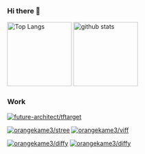 

### Hi there 👋

<p align="left"> 
  <img alt="Top Langs" height="150px" src="https://github-readme-stats.vercel.app/api/top-langs/?username=orangekame3&layout=compact&show_icons=true" />
  <img alt="github stats" height="150px" src="https://github-readme-stats.vercel.app/api?username=orangekame3&show_icons=ture" />
</p>

### Work

[![future-architect/tftarget](https://github-readme-stats.vercel.app/api/pin/?username=future-architect&repo=tftarget)](https://github.com/future-architect/tftarget)

[![orangekame3/stree](https://github-readme-stats.vercel.app/api/pin/?username=orangekame3&repo=stree)](https://github.com/orangekame3/stree)
[![orangekame3/viff](https://github-readme-stats.vercel.app/api/pin/?username=orangekame3&repo=viff)](https://github.com/orangekame3/viff)

[![orangekame3/diffy](https://github-readme-stats.vercel.app/api/pin/?username=orangekame3&repo=irodori)](https://github.com/orangekame3/irodori)
[![orangekame3/diffy](https://github-readme-stats.vercel.app/api/pin/?username=orangekame3&repo=diffy)](https://github.com/orangekame3/diffy)
